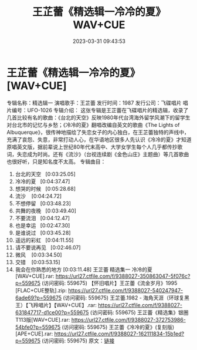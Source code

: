 ﻿---
title: 王芷蕾《精选辑一冷冷的夏》WAV+CUE
date: 2023-03-31 09:43:53
categories: WAV车载音乐、镜像
tags: 华语中文
---
# 王芷蕾《精选辑一冷冷的夏》[WAV+CUE]

专辑名称：精选辑一
演唱歌手：王芷蕾
发行时间：1987
发行公司：飞碟唱片
唱片编号：UFO-1026
专辑介绍：
这张专辑是王芷蕾在飞碟唱片的精选辑，收录了几首比较有名的歌曲：《台北的天空》反映1980年代台湾海外留学风潮下的留学生对台北市的记忆与乡愁；《冷冷的夏》翻唱改编自英文的歌曲《The
Lights of
Albuquerque》，很传神地描绘了失恋女子的内心独白，在王芷蕾独特的声线中，充满了哀怨、失意，非常打动人心，在华语地区很多人先认识《冷冷的夏》才知道原唱英文版，据前辈说上世纪80年代末高中、大学女学生每个人几乎都传抄歌词，失恋成为时尚。还有《流沙》（台视连续剧《金色山庄》主题曲）等几首歌曲也很好听，只是知名度不太高。
专辑曲目：
01. 台北的天空   [0:03:25.05]
02. 冷冷的夏   [0:04:37.47]
03. 想哭的时候   [0:05:28.68]
04. 流沙    [0:04:24.72]
05. 不想停留   [0:03:48.23]
06. 共舞的夜晚   [0:03:49.40]
07. 不要流泪   [0:04:12.47]
08. 也是幸运   [0:02:47.30]
09. 是谁说过   [0:03:45.28]
10. 遥远的彩虹   [0:04:11.55]
11. 请不要说再见   [0:02:46.07]
12. 微风    [0:03:34.50]
13. 交错    [0:03:53.15]
14. 我会在你熟悉的地方
[0:03:11.48]
王芷蕾 精选集一 冷冷的夏 [WAV+CUE].rar: https://url27.ctfile.com/f/9388027-350863047-5f076c?p=559675
(访问密码: 559675)
【怀旧唱片】王芷蕾《流金岁月》1995 [FLAC+CUE整轨].zip: https://url27.ctfile.com/f/9388027-540247947-6ade69?p=559675
(访问密码: 559675)
王芷蕾.1982 - 海角天涯（环球复黑王）【飞羚唱片】【WAV+CUE】.rar: https://url27.ctfile.com/f/9388027-631847717-d1ce00?p=559675
(访问密码: 559675)
王芷蕾《精选集》银圈T113版[WAV+CUE].rar: https://url27.ctfile.com/f/9388027-372753986-54bfe0?p=559675
(访问密码: 559675)
王芷蕾《冷冷的夏》(复刻版)[APE+CUE].rar: https://url27.ctfile.com/f/9388027-162111834-15b1ed?p=559675
(访问密码: 559675)
原文：[链接](https://blog.sina.com.cn/s/blog_1647c7e7601031187.html)